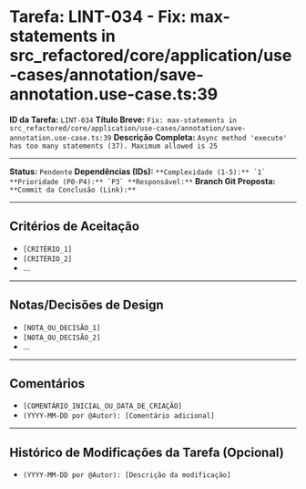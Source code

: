 # Tarefa: LINT-034 - Fix: max-statements in src_refactored/core/application/use-cases/annotation/save-annotation.use-case.ts:39

**ID da Tarefa:** `LINT-034`
**Título Breve:** `Fix: max-statements in src_refactored/core/application/use-cases/annotation/save-annotation.use-case.ts:39`
**Descrição Completa:**
`Async method 'execute' has too many statements (37). Maximum allowed is 25`

---

**Status:** `Pendente`
**Dependências (IDs):** ``
**Complexidade (1-5):** `1`
**Prioridade (P0-P4):** `P3`
**Responsável:** ``
**Branch Git Proposta:** ``
**Commit da Conclusão (Link):** ``

---

## Critérios de Aceitação
- `[CRITÉRIO_1]`
- `[CRITÉRIO_2]`
- ...

---

## Notas/Decisões de Design
- `[NOTA_OU_DECISÃO_1]`
- `[NOTA_OU_DECISÃO_2]`
- ...

---

## Comentários
- `[COMENTÁRIO_INICIAL_OU_DATA_DE_CRIAÇÃO]`
- `(YYYY-MM-DD por @Autor): [Comentário adicional]`

---

## Histórico de Modificações da Tarefa (Opcional)
- `(YYYY-MM-DD por @Autor): [Descrição da modificação]`
